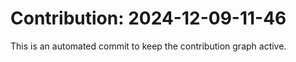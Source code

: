 # Contribution: 2024-12-09-11-46
This is an automated commit to keep the contribution graph active.
